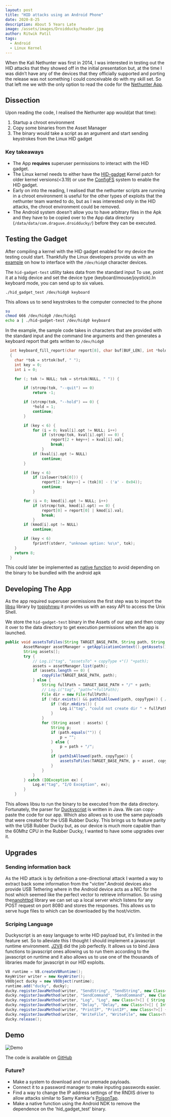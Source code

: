 ```yaml
---
layout: post
title: "HID attacks using an Android Phone"
date: 2020-8-25
description: About 5 Years Late
image: /assets/images/Droidducky/header.jpg
author: Ritwik Patil
tags: 
  - Android
  - Linux Kernel
---
```


When the Kali Nethunter was first in 2014, I was interested in testing out the HID attacks that they showed off in the initial presentation but, at the time I was didn’t have any of the devices that they officially supported and porting the release was not something I could conceivable do with my skill set. So that left me we with the only option to read the code for the [Nethunter App](https://gitlab.com/kalilinux/nethunter/apps/kali-nethunter-app).

## Dissection

Upon reading the code, I realised the Nethunter app would(at that time):
1. Startup a chroot environment
2. Copy some binaries from the Asset Manager
3. The binary would take a script as an argument and start sending keystrokes from the Linux HID gadget

### Key takeaways

* The App **requires** superuser permissions to interact with the HID gadget.
* The Linux kernel needs to either have the [HID-gadget](https://github.com/pelya/android-keyboard-gadget) Kernel patch for older kernel versions(<3.19) or use the [ConfigFS](https://github.com/tejado/android-usb-gadget) system to enable the HID gadget.
* Early on into the reading, I realised that the nethunter scripts are running in a chroot environment is useful for the other types of exploits that the nethunter team wanted to do, but as I was interested only in the HID attacks, the chroot environment could be removed.
* The Android system doesn’t allow you to have arbitrary files in the Apk and they have to be copied over to the App data directory (`/data/data/com.draguve.droidducky/`) before they can be executed.


## Testing the Gadget
After compiling a kernel with the HID gadget enabled for my device the testing could start. Thankfully the Linux developers provide us with an [example](https://www.kernel.org/doc/Documentation/usb/gadget_hid.txt) on how to interface with the `/dev/hidg0` character devices.

The `hid-gadget-test` utility takes data from the standard input To use, point it at a hidg device and set the device type (keyboard/mouse/joystick).In keyboard mode, you can send up to six values.

```
./hid_gadget_test /dev/hidg0 keyboard
```
This allows us to send keystrokes to the computer connected to the phone
```bash
su
chmod 666 /dev/hidg0 /dev/hidg1
echo a | ./hid-gadget-test /dev/hidg0 keyboard
```

In the example, the sample code takes in characters that are provided with the standard input and the command line arguments and then generates a keyboard report that gets written to `/dev/hidg0`

```c
  int keyboard_fill_report(char report[8], char buf[BUF_LEN], int *hold)
  {
	char *tok = strtok(buf, " ");
	int key = 0;
	int i = 0;

	for (; tok != NULL; tok = strtok(NULL, " ")) {

		if (strcmp(tok, "--quit") == 0)
			return -1;

		if (strcmp(tok, "--hold") == 0) {
			*hold = 1;
			continue;
		}

		if (key < 6) {
			for (i = 0; kval[i].opt != NULL; i++)
				if (strcmp(tok, kval[i].opt) == 0) {
					report[2 + key++] = kval[i].val;
					break;
				}
			if (kval[i].opt != NULL)
				continue;
		}

		if (key < 6)
			if (islower(tok[0])) {
				report[2 + key++] = (tok[0] - ('a' - 0x04));
				continue;
			}

		for (i = 0; kmod[i].opt != NULL; i++)
			if (strcmp(tok, kmod[i].opt) == 0) {
				report[0] = report[0] | kmod[i].val;
				break;
			}
		if (kmod[i].opt != NULL)
			continue;

		if (key < 6)
			fprintf(stderr, "unknown option: %s\n", tok);
	}
	return 8;
  }

```

This could later be implemented as [native function](https://developer.android.com/ndk/samples/sample_hellojni) to avoid depending on the binary to be bundled with the android apk

## Developing The App

As the app required superuser permissions the first step was to import the [libsu](https://github.com/topjohnwu/libsu) library by [topjohnwu](https://github.com/topjohnwu/) it provides us with an easy API to access the Unix Shell.

We store the `hid-gadget-test` binary in the Assets of our app and then copy it over to the data directory to get execution permissions when the app is launched.

```java
public void assetsToFiles(String TARGET_BASE_PATH, String path, String copyType) {
        AssetManager assetManager = getApplicationContext().getAssets();
        String assets[];
        try {
            // Log.i("tag", "assetsTo" + copyType +"() "+path);
            assets = assetManager.list(path);
            if (assets.length == 0) {
                copyFile(TARGET_BASE_PATH, path);
            } else {
                String fullPath = TARGET_BASE_PATH + "/" + path;
                // Log.i("tag", "path="+fullPath);
                File dir = new File(fullPath);
                if (!dir.exists() && pathIsAllowed(path, copyType)) { // copy thouse dirs
                    if (!dir.mkdirs()) {
                        Log.i("tag", "could not create dir " + fullPath);
                    }
                }
                for (String asset : assets) {
                    String p;
                    if (path.equals("")) {
                        p = "";
                    } else {
                        p = path + "/";
                    }
                    if (pathIsAllowed(path, copyType)) {
                        assetsToFiles(TARGET_BASE_PATH, p + asset, copyType);
                    }
                }
            }
        } catch (IOException ex) {
            Log.e("tag", "I/O Exception", ex);
        }
    }
```

This allows libsu to run the binary to be executed from the data directory. Fortunately, the parser for [Duckyscript](https://github.com/hak5darren/USB-Rubber-Ducky/blob/master/Encoder/src/Encoder.java) is written in Java. We can copy-paste the code for our app. Which also allows us to use the same payloads that were created for the USB Rubber Ducky. This brings us to feature parity with the USB Rubber Ducky but, as our device is much more capable than the 60Mhz CPU in the Rubber Ducky, I wanted to have some upgrades over it.

## Upgrades
### Sending information back
As the HID attack is by definition a one-directional attack I wanted a way to extract back some information from the "victim".Android devices also provide USB Tethering where in the Android device acts as a NIC for the host which seemed like the perfect vector to retrieve information. So using the[nanohttpd](https://github.com/NanoHttpd/nanohttpd) library we can set up a local server which listens for any POST request on port 8080 and stores the responses. This allows us to serve huge files to which can be downloaded by the host/victim. 

### Scriping Language
Duckyscript is an easy language to write HID payload but, it's limited in the feature set. So to alleviate this I thought I should implement a javascript runtime environment. [J2V8](https://eclipsesource.com/blogs/tutorials/getting-started-with-j2v8/) did the job perfectly. It allows us to bind Java functions to javascript ones allowing us to run them according to the javascript on runtime and it also allows us to use one of the thousands of libraries made for javascript in our HID exploits.

```java
V8 runtime = V8.createV8Runtime();
KeyWriter writer = new KeyWriter();
V8Object ducky = new V8Object(runtime);
runtime.add("ducky", ducky);
ducky.registerJavaMethod(writer, "SendString", "SendString", new Class<?>[] { String.class });
ducky.registerJavaMethod(writer, "SendCommand", "SendCommand", new Class<?>[] { String.class });
ducky.registerJavaMethod(writer, "Log", "Log", new Class<?>[] { String.class });
ducky.registerJavaMethod(writer, "Delay", "Delay", new Class<?>[] { Integer.class });
ducky.registerJavaMethod(writer, "PrintIP", "PrintIP", new Class<?>[] { Boolean.class });
ducky.registerJavaMethod(writer, "WriteFile", "WriteFile", new Class<?>[] { String.class });
ducky.release();
```

## Demo
![Demo](/assets/images/Droidducky/demo.gif)

The code is available on [GitHub](https://github.com/draguve/droidducky-app)

### Future?
* Make a system to download and run premade payloads.
* Connect it to a password manager to make inputing passwords easier.
* Find a way to change the IP address settings of the RNDIS driver to allow attacks similar to Samy Kamkar's [PoisonTap](https://github.com/samyk/poisontap).
* Make a native function using the Android NDK to remove the dependence on the 'hid_gadget_test' binary.